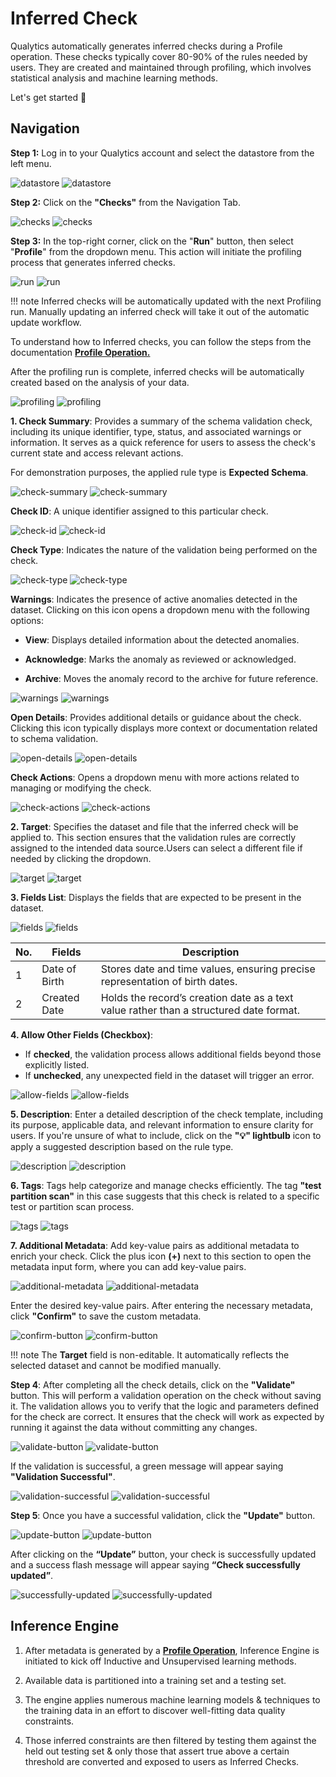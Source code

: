 # Inferred Check

Qualytics automatically generates inferred checks during a Profile operation. These checks typically cover 80-90% of the rules needed by users. They are created and maintained through profiling, which involves statistical analysis and machine learning methods.

Let's get started 🚀

## Navigation

**Step 1:** Log in to your Qualytics account and select the datastore from the left menu.

![datastore](../assets/checks/inferred-checks/datastore-light.png#only-light)
![datastore](../assets/checks/inferred-checks/datastore-dark.png#only-dark)

**Step 2:** Click on the **"Checks"** from the Navigation Tab.

![checks](../assets/checks/inferred-checks/checks-light.png#only-light)
![checks](../assets/checks/inferred-checks/checks-dark.png#only-dark)

**Step 3:** In the top-right corner, click on the "**Run**" button, then select "**Profile**" from the dropdown menu. This action will initiate the profiling process that generates inferred checks.

![run](../assets/checks/inferred-checks/run-light.png#only-light)
![run](../assets/checks/inferred-checks/run-dark.png#only-dark)

!!! note
    Inferred checks will be automatically updated with the next Profiling run. Manually updating an inferred check will take it out of the automatic update workflow.

To understand how to Inferred checks, you can follow the steps from the documentation [**Profile Operation.**](../source-datastore/profile.md)

After the profiling run is complete, inferred checks will be automatically created based on the analysis of your data.

![profiling](../assets/checks/inferred-checks/profiling-light.png#only-light)
![profiling](../assets/checks/inferred-checks/profiling-dark.png#only-dark)

**1. Check Summary**: Provides a summary of the schema validation check, including its unique identifier, type, status, and associated warnings or information. It serves as a quick reference for users to assess the check's current state and access relevant actions.

For demonstration purposes, the applied rule type is **Expected Schema**.

![check-summary](../assets/checks/inferred-checks/check-summary-light.png#only-light)
![check-summary](../assets/checks/inferred-checks/check-summary-dark.png#only-dark)

**Check ID**: A unique identifier assigned to this particular check.

![check-id](../assets/checks/inferred-checks/check-id-light.png#only-light)
![check-id](../assets/checks/inferred-checks/check-id-dark.png#only-dark)

**Check Type**: Indicates the nature of the validation being performed on the check.

![check-type](../assets/checks/inferred-checks/check-type-light.png#only-light)
![check-type](../assets/checks/inferred-checks/check-type-dark.png#only-dark)

**Warnings**: Indicates the presence of active anomalies detected in the dataset. Clicking on this icon opens a dropdown menu with the following options:

* **View**: Displays detailed information about the detected anomalies.

* **Acknowledge**: Marks the anomaly as reviewed or acknowledged.

* **Archive**: Moves the anomaly record to the archive for future reference.

![warnings](../assets/checks/inferred-checks/warnings-light.png#only-light)
![warnings](../assets/checks/inferred-checks/warnings-dark.png#only-dark)

**Open Details**: Provides additional details or guidance about the check. Clicking this icon typically displays more context or documentation related to schema validation.

![open-details](../assets/checks/inferred-checks/open-details-light.png#only-light)
![open-details](../assets/checks/inferred-checks/open-details-dark.png#only-dark)

**Check Actions**: Opens a dropdown menu with more actions related to managing or modifying the check.

![check-actions](../assets/checks/inferred-checks/check-actions-light.png#only-light)
![check-actions](../assets/checks/inferred-checks/check-actions-dark.png#only-dark)

**2. Target**: Specifies the dataset and file that the inferred check will be applied to. This section ensures that the validation rules are correctly assigned to the intended data source.Users can select a different file if needed by clicking the dropdown.

![target](../assets/checks/inferred-checks/target-light.png#only-light)
![target](../assets/checks/inferred-checks/target-dark.png#only-dark)

**3. Fields List**: Displays the fields that are expected to be present in the dataset.

![fields](../assets/checks/inferred-checks/fields-light.png#only-light)
![fields](../assets/checks/inferred-checks/fields-dark.png#only-dark)

| **No.** | **Fields**             | **Description**                                                                 |
|---------|---------------------------|------------------------------------------------------------------------------------|
| 1       | Date of Birth          |Stores date and time values, ensuring precise representation of birth dates.     |
| 2       | Created Date           | Holds the record’s creation date as a text value rather than a structured date format.                                           |                                       |

**4. Allow Other Fields (Checkbox)**:

* If **checked**, the validation process allows additional fields beyond those explicitly listed.
* If **unchecked**, any unexpected field in the dataset will trigger an error.

![allow-fields](../assets/checks/inferred-checks/allow-fields-light.png#only-light)
![allow-fields](../assets/checks/inferred-checks/allow-fields-dark.png#only-dark)

**5. Description**: Enter a detailed description of the check template, including its purpose, applicable data, and relevant information to ensure clarity for users. If you're unsure of what to include, click on the **"💡" lightbulb** icon to apply a suggested description based on the rule type.

![description](../assets/checks/inferred-checks/description-light.png#only-light)
![description](../assets/checks/inferred-checks/description-dark.png#only-dark)

**6. Tags**: Tags help categorize and manage checks efficiently. The tag **"test partition scan"** in this case suggests that this check is related to a specific test or partition scan process.

![tags](../assets/checks/inferred-checks/tags-light.png#only-light)
![tags](../assets/checks/inferred-checks/tags-dark.png#only-dark)

**7. Additional Metadata**: Add key-value pairs as additional metadata to enrich your check. Click the plus icon **(+)** next to this section to open the metadata input form, where you can add key-value pairs.

![additional-metadata](../assets/checks/inferred-checks/additional-metadata-light.png#only-light)
![additional-metadata](../assets/checks/inferred-checks/additional-metadata-dark.png#only-dark)

Enter the desired key-value pairs. After entering the necessary metadata, click **"Confirm"** to save the custom metadata.

![confirm-button](../assets/checks/inferred-checks/confirm-button-light.png#only-light)
![confirm-button](../assets/checks/inferred-checks/confirm-button-dark.png#only-dark)

!!! note
    The **Target** field is non-editable. It automatically reflects the selected dataset and cannot be modified manually.

**Step 4**: After completing all the check details, click on the **"Validate"** button. This will perform a validation operation on the check without saving it. The validation allows you to verify that the logic and parameters defined for the check are correct. It ensures that the check will work as expected by running it against the data without committing any changes.

![validate-button](../assets/checks/inferred-checks/validate-button-light.png#only-light)
![validate-button](../assets/checks/inferred-checks/validate-button-dark.png#only-dark)

If the validation is successful, a green message will appear saying **"Validation Successful"**.

![validation-successful](../assets/checks/inferred-checks/validation-successful-light.png#only-light)
![validation-successful](../assets/checks/inferred-checks/validation-successful-dark.png#only-dark)

**Step 5**: Once you have a successful validation, click the **"Update"** button.

![update-button](../assets/checks/inferred-checks/update-button-light.png#only-light)
![update-button](../assets/checks/inferred-checks/update-button-dark.png#only-dark)

After clicking on the **“Update”** button, your check is successfully updated and a success flash message will appear saying **“Check successfully updated”**.

![successfully-updated](../assets/checks/inferred-checks/successfully-updated-light.png#only-light)
![successfully-updated](../assets/checks/inferred-checks/successfully-updated-dark.png#only-dark)

## Inference Engine

1. After metadata is generated by a [**Profile Operation**](../source-datastore/profile.md), Inference Engine is initiated to kick off Inductive and Unsupervised learning methods.  
     
2. Available data is partitioned into a training set and a testing set.  
     
3. The engine applies numerous machine learning models & techniques to the training data in an effort to discover well-fitting data quality constraints.

4. Those inferred constraints are then filtered by testing them against the held out testing set & only those that assert true above a certain threshold are converted and exposed to users as Inferred Checks.
